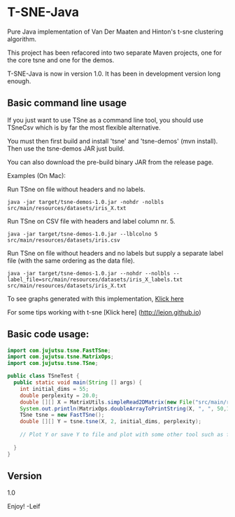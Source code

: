 T-SNE-Java
==========


Pure Java implementation of Van Der Maaten and Hinton's t-sne clustering algorithm.

This project has been refacored into two separate Maven projects, one for the core tsne and one for the demos.

T-SNE-Java is now in version 1.0. It has been in development version long enough.

Basic command line usage
------------------------

If you just want to use TSne as a command line tool, you should use TSneCsv which is by far the most flexible alternative.

You must then first build and install 'tsne' and  'tsne-demos' (mvn install).
Then use the tsne-demos JAR just build. 

You can also download the pre-build binary JAR from the release page.

Examples (On Mac):

Run TSne on file without headers and no labels.
```shell
java -jar target/tsne-demos-1.0.jar -nohdr -nolbls src/main/resources/datasets/iris_X.txt 
```
Run TSne on CSV file with headers and label column nr. 5.
```shell
java -jar target/tsne-demos-1.0.jar --lblcolno 5 src/main/resources/datasets/iris.csv
```
Run TSne on file without headers and no labels but supply a separate label file (with the same ordering as the data file).
```shell
java -jar target/tsne-demos-1.0.jar --nohdr --nolbls --label_file=src/main/resources/datasets/iris_X_labels.txt src/main/resources/datasets/iris_X.txt
```

To see graphs generated with this implementation, [Klick here](http://lejon.github.io/TSneJava/)

For some tips working with t-sne [Klick here] (http://lejon.github.io)

Basic code usage: 
-----------------

```java
import com.jujutsu.tsne.FastTSne;
import com.jujutsu.tsne.MatrixOps;
import com.jujutsu.tsne.TSne;

public class TSneTest {
  public static void main(String [] args) {
    int initial_dims = 55;
    double perplexity = 20.0;
    double [][] X = MatrixUtils.simpleRead2DMatrix(new File("src/main/resources/datasets/mnist2500_X.txt"), ",");
    System.out.println(MatrixOps.doubleArrayToPrintString(X, ", ", 50,10));
    TSne tsne = new FastTSne();
    double [][] Y = tsne.tsne(X, 2, initial_dims, perplexity);   
    
    // Plot Y or save Y to file and plot with some other tool such as for instance R
    
  }
}

```

Version
-------
1.0

Enjoy!
-Leif
  
